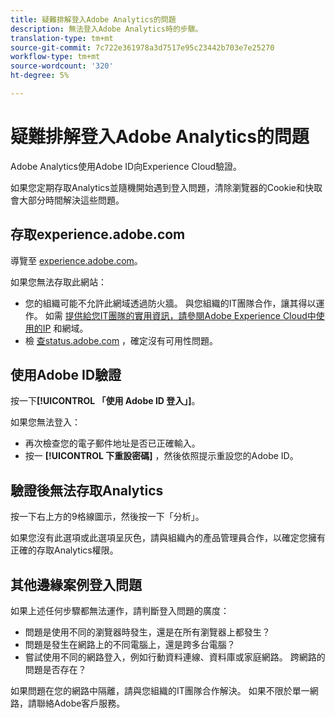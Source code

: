 ```yaml
---
title: 疑難排解登入Adobe Analytics的問題
description: 無法登入Adobe Analytics時的步驟。
translation-type: tm+mt
source-git-commit: 7c722e361978a3d7517e95c23442b703e7e25270
workflow-type: tm+mt
source-wordcount: '320'
ht-degree: 5%

---
```



# 疑難排解登入Adobe Analytics的問題

Adobe Analytics使用Adobe ID向Experience Cloud驗證。

如果您定期存取Analytics並隨機開始遇到登入問題，清除瀏覽器的Cookie和快取會大部分時間解決這些問題。

## 存取experience.adobe.com

導覽至 [experience.adobe.com](https://experience.adobe.com)。

如果您無法存取此網站：

* 您的組織可能不允許此網域透過防火牆。 與您組織的IT團隊合作，讓其得以運作。 如需 [提供給您IT團隊的實用資訊，請參閱Adobe Experience Cloud中使用的IP](https://helpx.adobe.com/tw/analytics/kb/adobe-ip-addresses.html) 和網域。
* 檢 [查status.adobe.com](https://status.adobe.com) ，確定沒有可用性問題。

## 使用Adobe ID驗證

按一下&#x200B;**[!UICONTROL 「使用 Adobe ID 登入」]**。

如果您無法登入：

* 再次檢查您的電子郵件地址是否已正確輸入。
* 按一 **[!UICONTROL 下重設密碼]** ，然後依照提示重設您的Adobe ID。

## 驗證後無法存取Analytics

按一下右上方的9格線圖示，然後按一下「分析」。

如果您沒有此選項或此選項呈灰色，請與組織內的產品管理員合作，以確定您擁有正確的存取Analytics權限。

## 其他邊緣案例登入問題

如果上述任何步驟都無法運作，請判斷登入問題的廣度：

* 問題是使用不同的瀏覽器時發生，還是在所有瀏覽器上都發生？
* 問題是發生在網路上的不同電腦上，還是跨多台電腦？
* 嘗試使用不同的網路登入，例如行動資料連線、資料庫或家庭網路。 跨網路的問題是否存在？

如果問題在您的網路中隔離，請與您組織的IT團隊合作解決。 如果不限於單一網路，請聯絡Adobe客戶服務。
